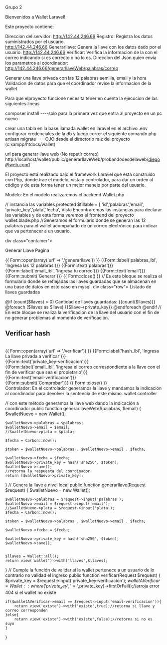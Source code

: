  Grupo 2
 
 
Bienvenidos a Wallet Laravel!

Este proyecto contiene:

Direccion del servidor:
http://142.44.246.66 Registro: Registra los datos suministrados por el usuario.   
http://142.44.246.66 Generarllave: Genera la llave con los datos dado por el usuario.
http://142.44.246.66 Verificar: Verifica la informacion de la con el correo indicando si es correcto o no lo es.
Direccion del Json quien envia los parametros al coordinador:
http://142.44.246.66/generarllaveWeb/palabras/correo
 

Generar una llave privada con las 12 palabras semilla, email y la hora Validacion de datos para que el coordinador revise la informacion de la wallet

Para que elproyecto funcione necesita tener en cuenta la ejecucion de las siguientes lineas

composer install ----solo para la primera vez que entra al proyecto en un pc nuevo

crear una tabla en la base llamada wallet en laravel en el archivo .env configurar credenciales de la db y luego correr el siguiente comando php artisan migrate ----OJO desde el directorio raiz del proyecto (c:xampp/htdocs/wallet)

url para generar llave web (No repetir correo) http://localhost/wallet/public/generarllaveWeb/probandodesdelaweb/diego@web.com1

El proyecto está realizado bajo el framework Laravel que está construido con Php, donde trae el modelo, vista y controlador, para dar un orden al código y de esta forma tener un mejor manejo por parte del usuario.

Modelo: En el modelo realizaremos el backend Wallet.php

// instancia las variables protected $fillable = [ 'id','palabras','email', 'private_key','plata','fecha', Vista Encontraremos las instancias para declarar las variables y de esta forma veremos el frontend del proyecto wallet.blade.php //Generamos el formulario donde se generan las 12 palabras para el wallet acompañado de un correo electrónico para indicar que va pertenecer a un usuario.

div class="container">

Generar Llave Pagina

{{ Form::open(array('url' => '/generarllave')) }} {{Form::label('palabras_lbl', 'Ingresa las 12 palabras')}}
{{Form::text('palabras')}}
{{Form::label('email_lbl', 'Ingresa tu correo')}}
{{Form::text('email')}}
{{Form::submit('Generar')}} {{ Form::close() }} // Es este bloque se realiza el formulario donde se reflejadas las llaves guardadas que se almacenan en una base de datos en este caso en mysql. div class="row">
Listado de llaves guardadas

@if (count($llaves) > 0) Cantidad de llaves guardadas: {{count($llaves)}}
@foreach ($llaves as $llave) {{$llave->private_key}}
@endforeach @endif
// En este bloque se realiza la verificación de la llave del usuario con el fin de no generar problemas al momento 
de verificación.

<div class="row">
    <div>
        <h2>Verificar hash</h2>
        <br>
        {{ Form::open(array('url' => '/verificar')) }}
            {{Form::label('hash_lbl', 'Ingresa La llave privada a verificar')}}
            <br>
            {{Form::text('private_key-verificacion')}}
            <br>
            {{Form::label('email_lbl', 'Ingresa el correo correspondiente a la llave con el fin de verificar que sea el propietario')}}
            <br>
            {{Form::text('email-verificacion')}}
            <br>
            {{Form::submit('Comprobar')}}
        {{ Form::close() }}
    </div>
Controlador:
En el controlador generamos la llave y mandamos la indicación al coordinador para devolver la sentencia de este mismo. wallet.controller

// con este método generamos la llave web dando la indicación a coordinador public function generarllaveWeb($palabras, $email) { $walletNuevo = new Wallet();

    $walletNuevo->palabras = $palabras;
    $walletNuevo->email = $email;
    //$walletNuevo->plata = $plata;
    
    $fecha = Carbon::now();

    $token = $walletNuevo->palabras . $walletNuevo->email . $fecha;

    $walletNuevo->fecha = $fecha;
    $walletNuevo->private_key = hash('sha256', $token);
    $walletNuevo->save();
    //retorna la respuesta del coordinador
    return [$walletNuevo->private_key];

}
// Genera la llave a nivel local public function generarllave(Request $request) { $walletNuevo = new Wallet();

    $walletNuevo->palabras = $request->input('palabras');
    $walletNuevo->email = $request->input('email');
    //$walletNuevo->plata = $request->input('plata');
    $fecha = Carbon::now();

    $token = $walletNuevo->palabras . $walletNuevo->email . $fecha;

    $walletNuevo->fecha = $fecha;

    $walletNuevo->private_key = hash('sha256', $token);
    $walletNuevo->save();


    $llaves = Wallet::all();
    return view('wallet')->with('llaves',$llaves);

}
// Cumple la función de validar si la wallet pertenece a un usuario de lo contrario no validad el ingreso public function verificar(Request $request) { $private_key = $request->input('private_key-verificacion'); $walletAVerificar = Wallet::where('private_key','=',$private_key)->firstOrFail();//arroja error 404 si el wallet no existe

    if($walletAVerificar->email == $request->input('email-verificacion')){
        return view('existe')->with('existe',true);//retorna si llave y correo corresponden
    }else{
        return view('existe')->with('existe',false);//retorna si no es suyo
    }
}   


